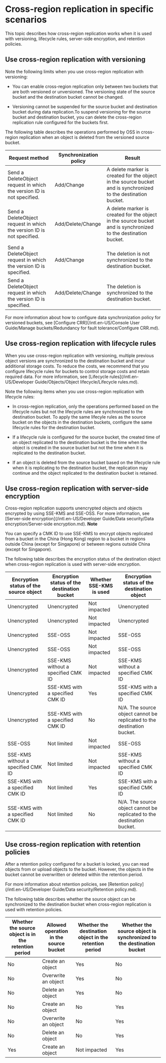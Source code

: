 Cross-region replication in specific scenarios 
===================================================================

This topic describes how cross-region replication works when it is used with versioning, lifecycle rules, server-side encryption, and retention policies.

Use cross-region replication with versioning 
-----------------------------------------------------------------

Note the following limits when you use cross-region replication with versioning:

* You can enable cross-region replication only between two buckets that are both versioned or unversioned. The versioning state of the source bucket and the destination bucket cannot be changed.

  

* Versioning cannot be suspended for the source bucket and destination bucket during data replication.To suspend versioning for the source bucket and destination bucket, you can delete the cross-region replication rule configured for the buckets first.

  




The following table describes the operations performed by OSS in cross-region replication when an object is deleted from the versioned source bucket.


|                            Request method                             | Synchronization policy |                                                    Result                                                     |
|-----------------------------------------------------------------------|------------------------|---------------------------------------------------------------------------------------------------------------|
| Send a DeleteObject request in which the version ID is not specified. | Add/Change             | A delete marker is created for the object in the source bucket and is synchronized to the destination bucket. |
| Send a DeleteObject request in which the version ID is not specified. | Add/Delete/Change      | A delete marker is created for the object in the source bucket and is synchronized to the destination bucket. |
| Send a DeleteObject request in which the version ID is specified.     | Add/Change             | The deletion is not synchronized to the destination bucket.                                                   |
| Send a DeleteObject request in which the version ID is specified.     | Add/Delete/Change      | The deletion is synchronized to the destination bucket.                                                       |



For more information about how to configure data synchronization policy for versioned buckets, see [Configure CRR](/intl.en-US/Console User Guide/Manage buckets/Redundancy for fault tolerance/Configure CRR.md).

Use cross-region replication with lifecycle rules 
----------------------------------------------------------------------

When you use cross-region replication with versioning, multiple previous object versions are synchronized to the destination bucket and incur additional storage costs. To reduce the costs, we recommend that you configure lifecycle rules for buckets to control storage costs and retain required data. For more information, see [Lifecycle rules](/intl.en-US/Developer Guide/Objects/Object lifecycle/Lifecycle rules.md).

Note the following items when you use cross-region replication with lifecycle rules:

* In cross-region replication, only the operations performed based on the lifecycle rules but not the lifecycle rules are synchronized to the destination bucket. To apply the same lifecyle rules as the source bucket on the objects in the destination buckets, configure the same lifecycle rules for the destination bucket.

  

* If a lifecycle rule is configured for the source bucket, the created time of an object replicated to the destination bucket is the time when the object is created in the source bucket but not the time when it is replicated to the destination bucket.

  

* If an object is deleted from the source bucket based on the lifecycle rule when it is replicating to the destination bucket, the replication may continue and the object replicated to the destination bucket is retained.

  




Use cross-region replication with server-side encryption 
-----------------------------------------------------------------------------

Cross-region replication supports unencrypted objects and objects encrypted by using SSE-KMS and SSE-OSS. For more information, see [Server-side encryption](/intl.en-US/Developer Guide/Data security/Data encryption/Server-side encryption.md).
**Note**

You can specify a CMK ID to use SSE-KMS to encrypt objects replicated from a bucket in the China (Hong Kong) region to a bucket in regions outside China (except for Singapore) or between regions outside China (except for Singapore).

The following table describes the encryption status of the destination object when cross-region replication is used with server-side encryption.


|      Encryption status of the source object      |           Encryption status of the destination bucket            |    Whether SSE-KMS is used    |              Encryption status of the destination object               |
|--------------------------------------------------|------------------------------------------------------------------|-------------------------------|------------------------------------------------------------------------|
|   Unencrypted    | Unencrypted                                                      | Not impacted                  | Unencrypted                                                            |
|   Unencrypted    | Unencrypted                                                      | Not impacted                  | Unencrypted                                                            |
|   Unencrypted    |  SSE-OSS                                         |  Not impacted |  SSE-OSS                               |
|   Unencrypted    |  SSE-OSS                                         |  Not impacted |  SSE-OSS                               |
|   Unencrypted    | SSE-KMS without a specified CMK ID                               | Not impacted                  | SSE-KMS without a specified CMK ID                                     |
|   Unencrypted    |  SSE-KMS with a specified CMK ID | Yes                           | SSE-KMS with a specified CMK ID                                        |
|   Unencrypted    |  SSE-KMS with a specified CMK ID | No                            | N/A. The source object cannot be replicated to the destination bucket. |
| SSE-OSS                                          | Not limited                                                      | Not impacted                  | SSE-OSS                                                                |
| SSE-KMS without a specified CMK ID               | Not limited                                                      | Not impacted                  | SSE-KMS without a specified CMK ID                                     |
|  SSE-KMS with a specified CMK ID |  Not limited                                     |  Yes          | SSE-KMS with a specified CMK ID                        |
|  SSE-KMS with a specified CMK ID |  Not limited                                     |  No           | N/A. The source object cannot be replicated to the destination bucket. |



Use cross-region replication with retention policies 
-------------------------------------------------------------------------

After a retention policy configured for a bucket is locked, you can read objects from or upload objects to the bucket. However, the objects in the bucket cannot be overwritten or deleted within the retention period.

For more information about retention policies, see [Retention policy](/intl.en-US/Developer Guide/Data security/Retention policy.md).

The following table describes whether the source object can be synchronized to the destination bucket when cross-region replication is used with retention policies.


| Whether the source object is in the retention period  | Allowed operation in the source bucket | Whether the destination object in the retention period | Whether the source object is synchronized to the destination bucket |
|-------------------------------------------------------|----------------------------------------|--------------------------------------------------------|---------------------------------------------------------------------|
|    No | Create an object                       | Yes                                                    | No                                                                  |
|    No | Overwrite an object                    | Yes                                                    | No                                                                  |
|    No | Delete an object                       | Yes                                                    | No                                                                  |
| No                                                    | Create an object                       | No                                                     | Yes                                                                 |
| No                                                    | Overwrite an object                    | No                                                     | Yes                                                                 |
| No                                                    | Delete an object                       | No                                                     | Yes                                                                 |
| Yes                                                   | Create an object                       | Not impacted                                           | Yes                                                                 |







